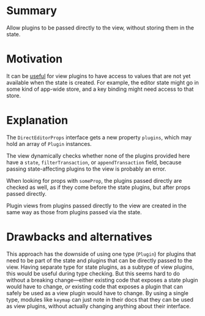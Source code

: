 # Summary

Allow plugins to be passed directly to the view, without storing them in the state.

# Motivation

It can be [useful](https://discuss.prosemirror.net/t/separating-state-and-view-plugins/3970) for view plugins to have access to values that are not yet available when the state is created. For example, the editor state might go in some kind of app-wide store, and a key binding might need access to that store.

# Explanation

The `DirectEditorProps` interface gets a new property `plugins`, which may hold an array of `Plugin` instances.

The view dynamically checks whether none of the plugins provided here have a `state`, `filterTransaction`, or `appendTransaction` field, because passing state-affecting plugins to the view is probably an error.

When looking for props with `someProp`, the plugins passed directly are checked as well, as if they come before the state plugins, but after props passed directly.

Plugin views from plugins passed directly to the view are created in the same way as those from plugins passed via the state.

# Drawbacks and alternatives

This approach has the downside of using one type (`Plugin`) for plugins that need to be part of the state and plugins that can be directly passed to the view. Having separate type for state plugins, as a subtype of view plugins, this would be useful during type checking. But this seems hard to do without a breaking change—either existing code that exposes a state plugin would have to change, _or_ existing code that exposes a plugin that can safely be used as a view plugin would have to change. By using a single type, modules like `keymap` can just note in their docs that they can be used as view plugins, without actually changing anything about their interface.
